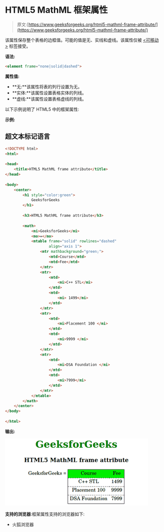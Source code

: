 # HTML5 MathML 框架属性

> 原文:[https://www.geeksforgeeks.org/html5-mathml-frame-attribute/](https://www.geeksforgeeks.org/html5-mathml-frame-attribute/)

该属性保存整个表格的边框值。可能的值是无、实线和虚线。该属性仅被 [<可移动>](https://www.geeksforgeeks.org/html5-mathml-mtable-tag/) 标签接受。

**语法:**

```html
<element frame="none|solid|dashed">

```

**属性值:**

*   **无:**该属性将表的列行设置为无。
*   **实体:**该属性设置表格实体的列线。
*   **虚线:**该属性设置表格虚线的列线。

以下示例说明了 HTML5 中的框架属性:

**示例:**

## 超文本标记语言

```html
<!DOCTYPE html> 
<html> 

<head> 
    <title>HTML5 MathML frame attribute</title> 
</head> 

<body> 
    <center> 
        <h1 style="color:green"> 
            GeeksforGeeks 
        </h1> 

        <h3>HTML5 MathML frame attribute</h3> 

        <math> 
            <mi>GeeksforGeeks</mi> 
            <mo>=</mo> 
            <mtable frame="solid" rowlines="dashed"
                    align="axis 1"> 
                <mtr mathbackground="green;"> 
                    <mtd>Course</mtd> 
                    <mtd>Fee</mtd> 
                </mtr> 
                <mtr> 
                    <mtd> 
                        <mi>C++ STL</mi> 
                    </mtd> 
                    <mtd> 
                        <mi> 1499</mi> 
                    </mtd> 
                </mtr> 
                <mtr> 
                    <mtd> 
                        <mi>Placement 100 </mi> 
                    </mtd> 
                    <mtd> 
                        <mi>9999 </mi> 
                    </mtd> 
                </mtr> 
                <mtr> 
                    <mtd> 
                        <mi>DSA Foundation </mi> 
                    </mtd> 
                    <mtd> 
                        <mi>7999</mi> 
                    </mtd> 
                </mtr> 
            </mtable> 
        </math> 
    </center> 
</body> 

</html>
```

**输出:**

![](img/8702b1eea89f8f7f0c6bc0c5a2d923f4.png)

**支持的浏览器**:框架属性支持的浏览器如下:

*   火狐浏览器